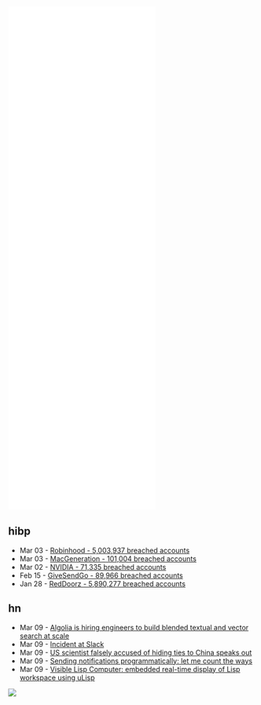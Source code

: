 ![Metrics](https://raw.githubusercontent.com/phixion/phixion/master/metrics.svg)

## hibp

<!--
for https://github.com/phixion/phixion/blob/main/.github/workflows/feeds.yml
-->
<!--START_SECTION:haveibeenpwnd-->
- Mar 03 - [Robinhood - 5,003,937 breached accounts](https://haveibeenpwned.com/PwnedWebsites#Robinhood)
- Mar 03 - [MacGeneration - 101,004 breached accounts](https://haveibeenpwned.com/PwnedWebsites#MacGeneration)
- Mar 02 - [NVIDIA - 71,335 breached accounts](https://haveibeenpwned.com/PwnedWebsites#NVIDIA)
- Feb 15 - [GiveSendGo - 89,966 breached accounts](https://haveibeenpwned.com/PwnedWebsites#GiveSendGo)
- Jan 28 - [RedDoorz - 5,890,277 breached accounts](https://haveibeenpwned.com/PwnedWebsites#RedDoorz)
<!--END_SECTION:haveibeenpwnd-->

## hn

<!--
for https://github.com/phixion/phixion/blob/main/.github/workflows/feeds.yml
-->
<!--START_SECTION:hn-->
- Mar 09 - [Algolia is hiring engineers to build blended textual and vector search at scale](https://www.algolia.com/careers/amer-staff-machine-learning-engineer-semantic-search-new-york-new-york)
- Mar 09 - [Incident at Slack](https://status.slack.com/2022-03/8a9e98bfaa32ef5f)
- Mar 09 - [US scientist falsely accused of hiding ties to China speaks out](https://www.nature.com/articles/d41586-022-00528-2)
- Mar 09 - [Sending notifications programmatically: let me count the ways](https://www.trickster.dev/post/sending-notifications-programmatically/)
- Mar 09 - [Visible Lisp Computer: embedded real-time display of Lisp workspace using uLisp](http://www.technoblogy.com/show?2ODQ)
<!--END_SECTION:hn-->

<!--
for https://yhype.me
-->
![](https://hit.yhype.me/github/profile?user_id=13013670)
